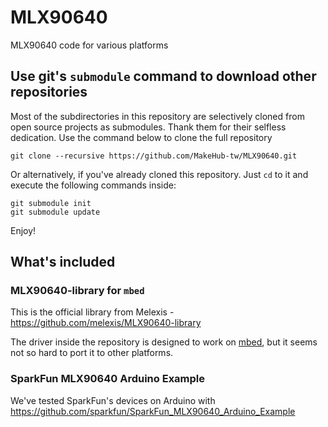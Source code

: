 # MLX90640

MLX90640 code for various platforms

## Use git's `submodule` command to download other repositories

Most of the subdirectories in this repository are selectively cloned from open source projects as submodules. Thank them for their selfless dedication. Use the command below to clone the full repository

    git clone --recursive https://github.com/MakeHub-tw/MLX90640.git

Or alternatively, if you've already cloned this repository. Just `cd` to it and execute the following commands inside:

    git submodule init
    git submodule update

Enjoy!

## What's included

### MLX90640-library for `mbed`

This is the official library from Melexis - https://github.com/melexis/MLX90640-library

The driver inside the repository is designed to work on [mbed](https://www.mbed.com/), but it seems not so hard to port it to other platforms. 


### SparkFun MLX90640 Arduino Example

We've tested SparkFun's devices on Arduino with https://github.com/sparkfun/SparkFun_MLX90640_Arduino_Example

